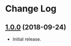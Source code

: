 # Change Log

## [1.0.0](https://github.com/thebigmunch/fact-sphere/releases/tag/1.0.0) (2018-09-24)

* Initial release.
